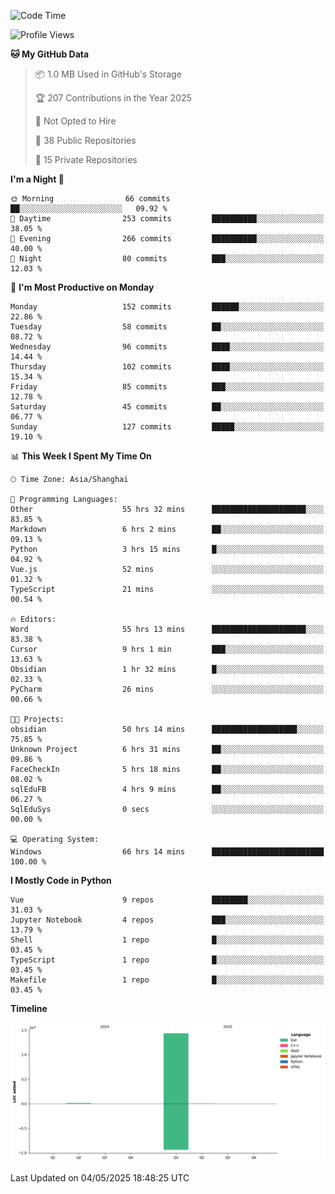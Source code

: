 <!--START_SECTION:waka-->
![Code Time](http://img.shields.io/badge/Code%20Time-205%20hrs%2046%20mins-blue)

![Profile Views](http://img.shields.io/badge/Profile%20Views-2-blue)

**🐱 My GitHub Data** 

> 📦 1.0 MB Used in GitHub's Storage 
 > 
> 🏆 207 Contributions in the Year 2025
 > 
> 🚫 Not Opted to Hire
 > 
> 📜 38 Public Repositories 
 > 
> 🔑 15 Private Repositories 
 > 
**I'm a Night 🦉** 

```text
🌞 Morning                66 commits          ██░░░░░░░░░░░░░░░░░░░░░░░   09.92 % 
🌆 Daytime                253 commits         ██████████░░░░░░░░░░░░░░░   38.05 % 
🌃 Evening                266 commits         ██████████░░░░░░░░░░░░░░░   40.00 % 
🌙 Night                  80 commits          ███░░░░░░░░░░░░░░░░░░░░░░   12.03 % 
```
📅 **I'm Most Productive on Monday** 

```text
Monday                   152 commits         ██████░░░░░░░░░░░░░░░░░░░   22.86 % 
Tuesday                  58 commits          ██░░░░░░░░░░░░░░░░░░░░░░░   08.72 % 
Wednesday                96 commits          ████░░░░░░░░░░░░░░░░░░░░░   14.44 % 
Thursday                 102 commits         ████░░░░░░░░░░░░░░░░░░░░░   15.34 % 
Friday                   85 commits          ███░░░░░░░░░░░░░░░░░░░░░░   12.78 % 
Saturday                 45 commits          ██░░░░░░░░░░░░░░░░░░░░░░░   06.77 % 
Sunday                   127 commits         █████░░░░░░░░░░░░░░░░░░░░   19.10 % 
```


📊 **This Week I Spent My Time On** 

```text
🕑︎ Time Zone: Asia/Shanghai

💬 Programming Languages: 
Other                    55 hrs 32 mins      █████████████████████░░░░   83.85 % 
Markdown                 6 hrs 2 mins        ██░░░░░░░░░░░░░░░░░░░░░░░   09.13 % 
Python                   3 hrs 15 mins       █░░░░░░░░░░░░░░░░░░░░░░░░   04.92 % 
Vue.js                   52 mins             ░░░░░░░░░░░░░░░░░░░░░░░░░   01.32 % 
TypeScript               21 mins             ░░░░░░░░░░░░░░░░░░░░░░░░░   00.54 % 

🔥 Editors: 
Word                     55 hrs 13 mins      █████████████████████░░░░   83.38 % 
Cursor                   9 hrs 1 min         ███░░░░░░░░░░░░░░░░░░░░░░   13.63 % 
Obsidian                 1 hr 32 mins        █░░░░░░░░░░░░░░░░░░░░░░░░   02.33 % 
PyCharm                  26 mins             ░░░░░░░░░░░░░░░░░░░░░░░░░   00.66 % 

🐱‍💻 Projects: 
obsidian                 50 hrs 14 mins      ███████████████████░░░░░░   75.85 % 
Unknown Project          6 hrs 31 mins       ██░░░░░░░░░░░░░░░░░░░░░░░   09.86 % 
FaceCheckIn              5 hrs 18 mins       ██░░░░░░░░░░░░░░░░░░░░░░░   08.02 % 
sqlEduFB                 4 hrs 9 mins        ██░░░░░░░░░░░░░░░░░░░░░░░   06.27 % 
SqlEduSys                0 secs              ░░░░░░░░░░░░░░░░░░░░░░░░░   00.00 % 

💻 Operating System: 
Windows                  66 hrs 14 mins      █████████████████████████   100.00 % 
```

**I Mostly Code in Python** 

```text
Vue                      9 repos             ████████░░░░░░░░░░░░░░░░░   31.03 % 
Jupyter Notebook         4 repos             ███░░░░░░░░░░░░░░░░░░░░░░   13.79 % 
Shell                    1 repo              █░░░░░░░░░░░░░░░░░░░░░░░░   03.45 % 
TypeScript               1 repo              █░░░░░░░░░░░░░░░░░░░░░░░░   03.45 % 
Makefile                 1 repo              █░░░░░░░░░░░░░░░░░░░░░░░░   03.45 % 
```



**Timeline**

![Lines of Code chart](https://raw.githubusercontent.com/White1943/White1943/main/assets/bar_graph.png)


 Last Updated on 04/05/2025 18:48:25 UTC
<!--END_SECTION:waka-->
